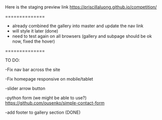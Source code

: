
Here is the staging preview link
https://priscillaluong.github.io/competition/

==============
- already combined the gallery into master and update the nav link
- will style it later (done)
- need to test again on all browsers (gallery and subpage should be ok now, fixed the hover)

==============

TO DO:

-Fix nav bar across the site

-Fix homepage responsive on mobile/tablet

-slider arrow button

-python form (we might be able to use?) https://github.com/ousenko/simple-contact-form

-add footer to gallery section (DONE)



